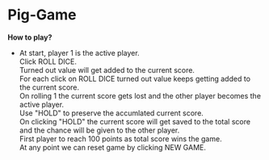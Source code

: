 # Pig-Game
**How to play?**  
* At start, player 1 is the active player.  
Click ROLL DICE.  
Turned out value will get added to the current score.  
For each click on ROLL DICE turned out value keeps getting added to the current score.  
On rolling 1 the current score gets lost and the other player becomes the active player.  
Use "HOLD" to preserve the accumlated current score.  
On clicking "HOLD" the current score will get saved to the total score and the chance will be given to the other player.  
First player to reach 100 points as total score wins the game.  
At any point we can reset game by clicking NEW GAME.  
